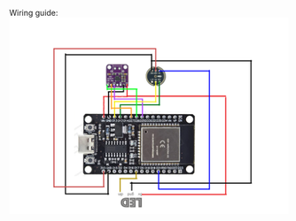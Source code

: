Wiring guide:
![alt text](https://github.com/lajoshanko/ESP-32-Voice-Assistant/blob/main/esp%20assistant%20wiring.png)
